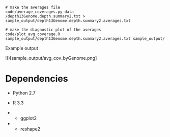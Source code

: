 

```
# make the averages file
code/average_coverages.py data
/depth13Genome.depth.summary2.txt > sample_output/depth13Genome.depth.summary2.averages.txt

# make the diagnostic plot of the averages
code/plot_avg_coverage.R sample_output/depth13Genome.depth.summary2.averages.txt sample_output/
```

Example output

!()[sample_output/avg_cov_byGenome.png]

# Dependencies

- Python 2.7

- R 3.3

- - ggplot2

- - reshape2